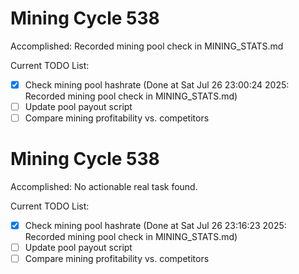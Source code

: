 # Mining Cycle 538

Accomplished: Recorded mining pool check in MINING_STATS.md

Current TODO List:

- [x] Check mining pool hashrate  (Done at Sat Jul 26 23:00:24 2025: Recorded mining pool check in MINING_STATS.md)
- [ ] Update pool payout script
- [ ] Compare mining profitability vs. competitors

# Mining Cycle 538

Accomplished: No actionable real task found.

Current TODO List:

- [x] Check mining pool hashrate  (Done at Sat Jul 26 23:16:23 2025: Recorded mining pool check in MINING_STATS.md)
- [ ] Update pool payout script
- [ ] Compare mining profitability vs. competitors